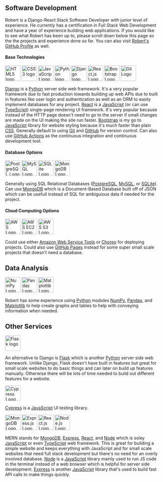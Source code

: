 ## Software Development
Robert is a Django-React Stack Software Developer with junior level of experience.  He currently has a certification in Full Stack Web Development and have a year of experience building web applications.  If you would like to see what Robert has been up to, please scroll down below this page so the the projects and experience done so far.  You can also visit [Robert's GitHub Profile](https://github.com/robert-godlewski) as well.

#### Base Technologies
[<img src="https://upload.wikimedia.org/wikipedia/commons/3/38/HTML5_Badge.svg" alt="HTML5 logo" height="50">](https://html.spec.whatwg.org/) 
[<img src="https://upload.wikimedia.org/wikipedia/commons/6/62/CSS3_logo.svg" alt="CSS3 logo" height="50">](https://www.w3.org/TR/CSS/) 
[<img src="https://upload.wikimedia.org/wikipedia/commons/6/6a/JavaScript-logo.png" alt="JavaScript logo" height="50">](https://ecma-international.org/publications-and-standards/standards/ecma-262/) 
[<img src="https://upload.wikimedia.org/wikipedia/commons/c/c3/Python-logo-notext.svg" alt="Python logo" height="50">](https://www.python.org/) 
[<img src="https://static.djangoproject.com/img/logos/django-logo-negative.png" alt="Django logo" height="50">](https://www.djangoproject.com/) 
[<img src="https://upload.wikimedia.org/wikipedia/commons/a/a7/React-icon.svg" alt="React.js Logo" height="50">](https://react.dev/) 
[<img src="https://upload.wikimedia.org/wikipedia/commons/b/b2/Bootstrap_logo.svg" alt="Bootstrap Logo" height="50">](https://getbootstrap.com/) 
[<img src="https://upload.wikimedia.org/wikipedia/commons/e/e0/Git-logo.svg" alt="Git Logo" height="50">](https://git-scm.com/)

[Django](https://www.djangoproject.com/) is a [Python](https://www.python.org/) server side web framework.  It's a very popular framework due to fast production towards building up web APIs due to built in features like user login and authentication as well as an ORM to easily implement databases for any project.  [React](https://react.dev/) is a [JavaScript](https://ecma-international.org/publications-and-standards/standards/ecma-262/) (or can use [TypeScript](https://www.typescriptlang.org/)) single-page rendering UI framework.  It's very popular because instead of the HTTP page doesn't need to go to the server if small changes are made on the UI making the site run faster.  [Bootstrap](https://getbootstrap.com/) is my go to [JavaScript](https://ecma-international.org/publications-and-standards/standards/ecma-262/) library for website styling because it's much faster than plain [CSS](https://www.w3.org/TR/CSS/).  Generally default to using [Git](https://git-scm.com/) and [GitHub](https://www.github.com/) for version control.  Can also use [GitHub Actions](https://docs.github.com/en/actions) as the continuous integration and continuous development tool.

#### Database Options
[<img src="https://upload.wikimedia.org/wikipedia/commons/2/29/Postgresql_elephant.svg" alt="PostgreSQL Logo" height="50">](https://www.postgresql.org/) 
[<img src="https://www.mysql.com/common/logos/powered-by-mysql-125x64.png" alt="MySQL Logo" height="50">](https://www.mysql.com/) 
[<img src="https://upload.wikimedia.org/wikipedia/commons/9/97/Sqlite-square-icon.svg" alt="SQLite Logo" height="50">](https://sqlite.org/index.html) 
[<img src="https://upload.wikimedia.org/wikipedia/commons/9/93/MongoDB_Logo.svg" alt="MongoDB Logo" height="50">](https://www.mongodb.com/) 

Generally using SQL Relational Databases ([PostgreSQL](https://www.postgresql.org/), [MySQL](https://www.mysql.com/), or [SQLite](https://sqlite.org/index.html)).  Can use [MongoDB](https://www.mongodb.com/) which is a Document-Based Database built off of JSON which can be usefull instead of SQL for ambiguious data if needed for the project.

#### Cloud Computing Options
[<img src="https://upload.wikimedia.org/wikipedia/commons/9/93/Amazon_Web_Services_Logo.svg" alt="AWS Logo" height="50">](https://aws.amazon.com/) 
[<img src="https://upload.wikimedia.org/wikipedia/commons/b/b9/AWS_Simple_Icons_Compute_Amazon_EC2_Instances.svg" alt="AWS EC2 Logo" height="50">](https://aws.amazon.com/ec2/) 
[<img src="https://upload.wikimedia.org/wikipedia/commons/b/bc/Amazon-S3-Logo.svg" alt="AWS S3 Logo" height="50">](https://aws.amazon.com/s3/)

Could use either [Amazon Web Service Tools](https://aws.amazon.com/) or [Choreo](https://choreo.dev/) for deploying projects. Could also use [GitHub Pages](https://pages.github.com/) instead for some super small scale projects that doesn't need a database.

## Data Analysis
[<img src="https://upload.wikimedia.org/wikipedia/commons/3/31/NumPy_logo_2020.svg" alt="NumPy Logo" height="50">](https://numpy.org/) [<img src="https://upload.wikimedia.org/wikipedia/commons/2/22/Pandas_mark.svg" alt="Pandas Logo" height="50">](https://pandas.pydata.org/) [<img src="https://upload.wikimedia.org/wikipedia/commons/8/84/Matplotlib_icon.svg" alt="Matplotlib Logo" height="50">](https://matplotlib.org/)

Robert has some experience using [Python](https://www.python.org/) modules [NumPy](https://numpy.org/), [Pandas](https://pandas.pydata.org/), and [Matplotlib](https://matplotlib.org/) to help create graphs and tables to help with conveying information when needed.

## Other Services
[<img src="https://upload.wikimedia.org/wikipedia/commons/3/3c/Flask_logo.svg" alt="Flask logo" height="50">](https://flask.palletsprojects.com/en/3.0.x/)

An alternative to Django is [Flask](https://flask.palletsprojects.com/en/3.0.x/) which is another [Python](https://www.python.org/) server side web framework.  Unlike Django, Flask doesn't have built in features but great for small scale websites to do basic things and can later on build up features manually.  Otherwise there will be lots of time needed to build out different features for a website.

[<img src="https://upload.wikimedia.org/wikipedia/commons/a/a4/Cypress.png" alt="Cypress Logo" height="50">](https://www.cypress.io/)

[Cypress](https://www.cypress.io/) is a [JavaScript](https://ecma-international.org/publications-and-standards/standards/ecma-262/) UI testing library.

[<img src="https://upload.wikimedia.org/wikipedia/commons/9/93/MongoDB_Logo.svg" alt="MongoDB Logo" height="50">](https://www.mongodb.com/) [<img src="https://upload.wikimedia.org/wikipedia/commons/6/64/Expressjs.png" alt="Express.js Logo" height="50">](https://expressjs.com/) [<img src="https://upload.wikimedia.org/wikipedia/commons/a/a7/React-icon.svg" alt="React.js Logo" height="50">](https://react.dev/) [<img src="https://upload.wikimedia.org/wikipedia/commons/7/7e/Node.js_logo_2015.svg" alt="Node.js Logo" height="50">](https://nodejs.org/en)

MERN stands for [MongoDB](https://www.mongodb.com/), [Express](https://expressjs.com/), [React](https://react.dev/), and [Node](https://nodejs.org/en) which is soley [JavaScript](https://ecma-international.org/publications-and-standards/standards/ecma-262/) or even [TypeScript](https://www.typescriptlang.org/) web framework. This is great for building a simple website and keeps everything with JavaScript and for small scale websites that need full stack development but there's no need for an overly involved database.  [Node](https://nodejs.org/en) is a [JavaScript](https://ecma-international.org/publications-and-standards/standards/ecma-262/) library mainly used to run JS code in the terminal instead of a web browser which is helpful for server side development.  [Express](https://expressjs.com/) is another [JavaScript](https://ecma-international.org/publications-and-standards/standards/ecma-262/) library that's used to build fast API calls to make things quickly.
